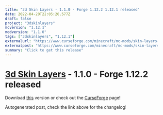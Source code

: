 ```yaml
---
title: "3d Skin Layers - 1.1.0 - Forge 1.12.2 1.12.1 released"
date: 2022-04-20T22:05:20.577Z
draft: false
project: "3dskinlayers"
mcversion: "1.12.1"
modversion: "1.1.0"
tags: ["3dskinlayers", "1.12.1"]
externalurl: "https://www.curseforge.com/minecraft/mc-mods/skin-layers-3d/files/3760954"
externalpost: "https://www.curseforge.com/minecraft/mc-mods/skin-layers-3d/files/3760954"
summary: "Click to get this release"
---
```

# [3d Skin Layers](/project/3dskinlayers) - 1.1.0 - Forge 1.12.2 released
Download [this](https://www.curseforge.com/minecraft/mc-mods/skin-layers-3d/files/3760954) version or check out the [CurseForge](https://www.curseforge.com/minecraft/mc-mods/skin-layers-3d) page!

Autogenerated post, check the link above for the changelog!
